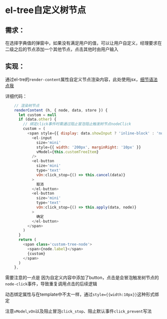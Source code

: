 # el-tree自定义树节点

## 需求：

在选择字典值的弹窗中，如果没有满足用户的值，可以让用户自定义，经理要求在二级之后的节点添加一个其他节点，点击其他时由用户输入

## 实现：

通过el-tre的`render-content`属性自定义节点渲染内容，此处使用jsx，[细节语法点我](https://github.com/vuejs/jsx-vue2#installation)

详细代码：

```js
    // 渲染树节点
    renderContent (h, { node, data, store }) {
      let custom = null
      if (data.other) {
        // 绑定click事件时需通过阻止冒泡阻止触发树节点nodeClick
        custom = (
          <span style={{ display: data.showInput ? 'inline-block' : 'none' }}>
            <el-input
              size='mini'
              style={{ width: '200px', marginRight: '10px' }}
              vModel={this.customTreeItem}
            />
            <el-button
              size='mini'
              type='text'
              vOn:click_stop={() => this.cancel(data)}
            >
              取消
            </el-button>
            <el-button
              size='mini'
              type='text'
              vOn:click_stop={() => this.apply(data, node)}
            >
              确定
            </el-button>
          </span>
        )
      }
      return (
        <span class='custom-tree-node'>
          <span>{node.label}</span>
          {custom}
        </span>
      )
    },
```

需要注意的一点是 因为自定义内容中添加了button，点击是会冒泡触发树节点的`node-click`事件，导致重复调用点击的后续逻辑

动态绑定属性与在template中不太一样，通过`style={{width:10px}}`这种形式绑定

注意`vModel`,`vOn`以及阻止冒泡`click_stop`、阻止默认事件`click_prevent`写法		

